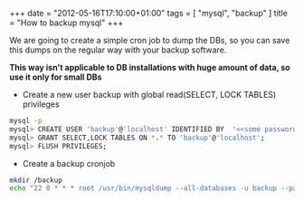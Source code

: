 +++
date = "2012-05-16T17:10:00+01:00"
tags = [ "mysql", "backup" ]
title = "How to backup mysql"
+++

We are going to create a simple cron job to dump the DBs, so you can save this dumps on the regular way with your backup software.

<!--more-->

**This way isn't applicable to DB installations with huge amount of data, so use it only for small DBs**

- Create a new user backup with global read(SELECT, LOCK TABLES) privileges

```bash
mysql -p
mysql> CREATE USER 'backup'@'localhost' IDENTIFIED BY  '<<some password>>';
mysql> GRANT SELECT,LOCK TABLES ON *.* TO 'backup'@'localhost';
mysql> FLUSH PRIVILEGES;
```

- Create a backup cronjob

```bash
mkdir /backup
echo "22 0 * * * root /usr/bin/mysqldump --all-databases -u backup --password=<<some password>> | gzip > /backup/mysql_dump.sql.gz" >> /etc/crontab
```
